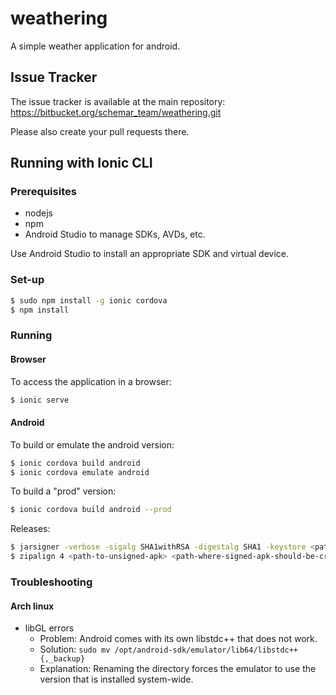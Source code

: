 # weathering
A simple weather application for android.

## Issue Tracker
The issue tracker is available at the main repository:
https://bitbucket.org/schemar_team/weathering.git

Please also create your pull requests there.

## Running with Ionic CLI
### Prerequisites
- nodejs
- npm
- Android Studio to manage SDKs, AVDs, etc.


Use Android Studio to install an appropriate SDK and virtual device.

### Set-up
```bash
$ sudo npm install -g ionic cordova
$ npm install
```

### Running
#### Browser
To access the application in a browser:
```bash
$ ionic serve
```

#### Android
To build or emulate the android version:
```bash
$ ionic cordova build android
$ ionic cordova emulate android
```

To build a "prod" version:
```bash
$ ionic cordova build android --prod
```

Releases:
```bash
$ jarsigner -verbose -sigalg SHA1withRSA -digestalg SHA1 -keystore <path-to-your-keystore> <path-to-unsigned-apk> <alisa-name>
$ zipalign 4 <path-to-unsigned-apk> <path-where-signed-apk-should-be-created>
```

### Troubleshooting
#### Arch linux
- libGL errors
  - Problem: Android comes with its own libstdc++ that does not work.
  - Solution: `sudo mv /opt/android-sdk/emulator/lib64/libstdc++{,_backup}`
  - Explanation: Renaming the directory forces the emulator to use the version that is installed system-wide.
